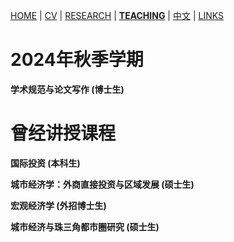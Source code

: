 [HOME](./index.md) | [CV](./assets/CV_FanghaoChen_231105.pdf) | [RESEARCH](./research.md) | [**TEACHING**](./teaching.md) | [中文](./chinesepage.md) | [LINKS](./links.md)

# 2024年秋季学期

**学术规范与论文写作 (博士生)** <br/>

# 曾经讲授课程

**国际投资 (本科生)** <br/>

**城市经济学：外商直接投资与区域发展 (硕士生)** <br/>

**宏观经济学 (外招博士生)** <br/>

 **城市经济与珠三角都市圈研究 (硕士生)** <br/>

<!--- comment syntax --->

<!---  
**国际投资 (本科生)** <br/>
[小组展示的说明](./assets/关于小组路演的说明.pdf) <br/>
[期末考试的说明](./assets/期末安排.pdf)
[第1讲：课程导论](./assets/第1讲_课程导论.pdf) <br/>
[第2讲：汇率的形成](./assets/第2讲_汇率的形成.pdf) <br/>
[第3讲：汇率制度](./assets/第3讲_汇率制度.pdf) <br/>
[第4讲：汇率危机](./assets/第4讲_汇率危机.pdf) <br/>
[第5讲：汇率风险管理](./assets/第5讲_汇率风险管理.pdf) <br/>
[第6讲：国际直接投资导论](./assets/第6讲_国际直接投资导论.pdf) <br/>
[第7讲：跨国公司进行FDI的动机](./assets/第7讲_跨国公司进行FDI的动机.pdf) <br/>
[第8讲：企业的国际化进程](./assets/第8讲_企业的国际化进程.pdf) <br/>
[第9讲：国家吸引FDI的动机](./assets/第9讲_国家吸引FDI的动机.pdf) <br/>
[第10讲：全球地缘政治风险分析](./assets/第10讲_全球地缘政治风险分析.pdf) <br/>
[第11讲：移民网络与FDI](./assets/第11讲_移民网络与FDI.pdf) <br/>
[第12讲：全球资产配置理论](./assets/第12讲_全球资产配置理论.pdf) <br/>
[方法论1：路演与展示技巧](./assets/方法论1_路演与展示技巧.pdf) <br/>
[方法论2：数据可视化的原则与技巧](./assets/方法论2_数据可视化的原则与技巧.pdf) <br/>
**城市经济学：外商直接投资与区域发展 (硕士生)** <br/>
[第1讲：跨国公司、FDI与生产全球化](./assets/第1课_跨国公司、FDI与生产全球化.pdf) <br/>
[第2讲：FDI溢出效应](./assets/第2课_FDI溢出效应.pdf) <br/>
[第3讲：全球价值链与外资产业政策](./assets/第3课_全球价值链与外资产业政策.pdf) <br/>
[第4讲：移民网络与FDI](./assets/第4课_移民网络与FDI.pdf) <br/>
--->
